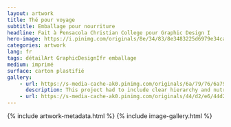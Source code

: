```yaml
---
layout: artwork
title: Thé pour voyage
subtitle: Emballage pour nourriture
headline: Fait à Pensacola Christian College pour Graphic Design I
hero-image: https://i.pinimg.com/originals/8e/34/83/8e3483225d6979e34ca63c8d535a3067.jpg
categories: artwork
lang: fr
tags: détailArt GraphicDesignIfr emballage
medium: imprimé
surface: carton plastifié
gallery:
    - url: https://s-media-cache-ak0.pinimg.com/originals/6a/79/76/6a797693126bf6e2897374e67baf8088.jpg
      description: This project had to include clear hierarchy and nutritional labels.
    - url: https://s-media-cache-ak0.pinimg.com/originals/44/d2/e6/44d2e60ede87153accb720aa56e32003.jpg
---
```

{% include artwork-metadata.html %}
{% include image-gallery.html %}
